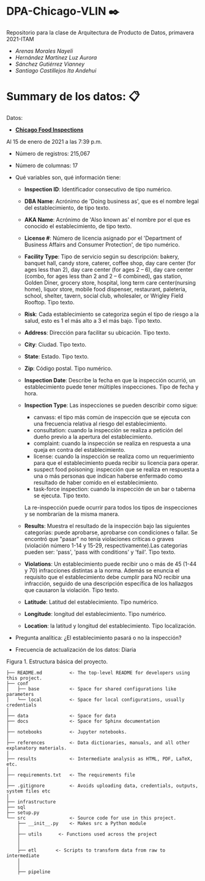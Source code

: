 # DPA-Chicago-VLIN ✒️

Repositorio para la clase de Arquitectura de Producto de Datos, primavera 2021-ITAM

- _Arenas Morales Nayeli_
- _Hernández Martínez Luz Aurora_
- _Sánchez Gutiérrez Vianney_
- _Santiago Castillejos Ita Andehui_

# Summary de los datos: 📋

Datos: 
- [**Chicago Food Inspections**](https://data.cityofchicago.org/Health-Human-Services/Food-Inspections/4ijn-s7e5)

Al 15 de enero de 2021 a las 7:39 p.m.
  - Número de registros: 215,067
  - Número de columnas: 17
  - Qué variables son, qué información tiene:

    - **Inspection ID**: Identificador consecutivo de tipo numérico.

    - **DBA Name**: Acrónimo de 'Doing business as', que es el nombre legal del establecimiento, de tipo texto.

    - **AKA Name**: Acrónimo de 'Also known as' el nombre por el que es conocido el establecimiento, de tipo texto.

    - **License #**: Número de licencia asignado por el 'Department of Business Affairs and Consumer Protection', de tipo numérico.

    - **Facility Type**: Tipo de servicio según su descripción: bakery, banquet hall, candy store, caterer, coffee shop, day care center (for ages less than 2), day care center (for ages 2 – 6), day care center (combo, for ages less than 2 and 2 – 6 combined), gas station, Golden Diner, grocery store, hospital, long term care center(nursing home), liquor store, mobile food dispenser, restaurant, paleteria, school, shelter, tavern, social club, wholesaler, or Wrigley Field Rooftop. Tipo texto.
    
    - **Risk**: Cada establecimiento se categoriza según el tipo de riesgo a la salud, esto es 1 el más alto a 3 el más bajo. Tipo texto.
    - **Address**: Dirección para facilitar su ubicación. Tipo texto.
    - **City**: Ciudad. Tipo texto.
    - **State**: Estado. Tipo texto.
    - **Zip**: Código postal. Tipo numérico.
    - **Inspection Date**: Describe la fecha en que la inspección ocurrió, un establecimiento puede tener múltiples inspecciones. Tipo de fecha y hora. 
    - **Inspection Type**: Las inspecciones se pueden describir como sigue:
        * canvass: el tipo más común de inspección que se ejecuta con una frecuencia relativa al riesgo del establecimiento.
        * consultation: cuando la inspección se realiza a petición del dueño previo a la apertura del establecimiento.
        * complaint: cuando la inspección se realiza en respuesta a una queja en contra del establecimiento.
        * license: cuando la inspección se realiza como un requerimiento para que el establecimiento pueda recibir su licencia para operar.
        * suspect food poisoning: inspección que se realiza en respuesta a una o más personas que indican haberse enfermado como resultado de haber comido en el establecimiento.
        * task-force inspection: cuando la inspección de un bar o taberna se ejecuta. Tipo texto.
      
      La re-inspección puede ocurrir para todos los tipos de inspecciones y se nombrarían de la misma manera.
      
    - **Results**: Muestra el resultado de la inspección bajo las siguientes categorías: puede aprobarse, aprobarse con condiciones o fallar. Se encontró que "pasar" no tenía violaciones críticas o graves (violación número 1-14 y 15-29, respectivamente).Las categorias pueden ser: 'pass', 'pass with conditions' y 'fail'.  Tipo texto.
    - **Violations**: Un establecimiento puede recibir uno o más de 45 (1-44 y 70) infracciones distintas a la norma. Además se enuncia el requisito que el establecimiento debe cumplir para NO recibir una infracción, seguido de una descripción específica de los hallazgos que causaron la violación. Tipo texto.
    - **Latitude**: Latitud del establecimiento. Tipo numérico.
    - **Longitude**: longitud del establecimiento. Tipo numérico.
    - **Location**: la latitud y longitud del establecimiento. Tipo localización.
    
  - Pregunta analítica: ¿El establecimiento pasará o no la inspección?
  - Frecuencia de actualización de los datos: Diaria

Figura 1. Estructura básica del proyecto.
  
```  
├── README.md          <- The top-level README for developers using this project.
├── conf
│   ├── base           <- Space for shared configurations like parameters
│   └── local          <- Space for local configurations, usually credentials
│
├── data               <- Space for data
├── docs               <- Space for Sphinx documentation
│
├── notebooks          <- Jupyter notebooks.
│
├── references         <- Data dictionaries, manuals, and all other explanatory materials.
│
├── results            <- Intermediate analysis as HTML, PDF, LaTeX, etc.
│
├── requirements.txt   <- The requirements file
│
├── .gitignore         <- Avoids uploading data, credentials, outputs, system files etc
│
├── infrastructure
├── sql
├── setup.py
└── src                <- Source code for use in this project.
    ├── __init__.py    <- Makes src a Python module
    │
    ├── utils      <- Functions used across the project
    │
    │
    ├── etl       <- Scripts to transform data from raw to intermediate
    │
    │
    ├── pipeline
```
